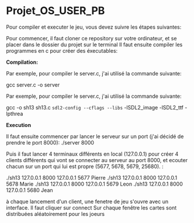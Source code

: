 # Projet_OS_USER_PB


Pour compiler et executer le jeu, vous devez suivre les étapes suivantes:

Pour commencer, il faut cloner ce repository sur votre ordinateur, et se placer dans le dossier du projet sur le terminal
Il faut ensuite compiler les programmes en c pour créer des éxecutables:

__Compilation:__

Par exemple, pour compiler le server.c, j'ai utilisé la commande suivante:

gcc server.c -o server






Par exemple, pour compiler le server.c, j'ai utilisé la commande suivante:

gcc -o sh13 sh13.c `sdl2-config --cflags --libs` -lSDL2_image -lSDL2_ttf -lpthrea




__Execution__

Il faut ensuite commencer par lancer le serveur sur un port (j'ai décidé de prendre le port 8000):
./server 8000



Puis il faut lancer 4 terminaux différents en local (127.0.0.1) pour créer 4 clients différents qui vont se connecter au serveur au port 8000, et ecouter chacun sur un port qui lui est propre (5677, 5678, 5679, 25680). :

./sh13 127.0.0.1 8000 127.0.0.1 5677 Pierre
./sh13 127.0.0.1 8000 127.0.0.1 5678 Marie
./sh13 127.0.0.1 8000 127.0.0.1 5679 Leon
./sh13 127.0.0.1 8000 127.0.0.1 5680 Jean



à chaque lancement d'un client, une fenetre de jeu s'ouvre avec un interface. 
Il faut cliquer sur connect
Sur chaque fenêtre les cartes sont distribuées aléatoirement pour les joeurs


